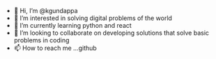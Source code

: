 - 👋 Hi, I’m @kgundappa
- 👀 I’m interested in solving digital problems of the world
- 🌱 I’m currently learning python and react
- 💞️ I’m looking to collaborate on developing solutions that solve basic problems in coding
- 📫 How to reach me ...github

<!---
kgundappa/kgundappa is a ✨ special ✨ repository because its `README.md` (this file) appears on your GitHub profile.
You can click the Preview link to take a look at your changes.
--->
